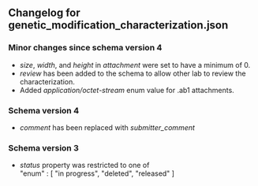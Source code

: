 ## Changelog for genetic_modification_characterization.json

### Minor changes since schema version 4 

* *size*, *width*, and *height* in *attachment* were set to have a minimum of 0.
* *review* has been added to the schema to allow other lab to review the characterization.
* Added *application/octet-stream* enum value for .ab1 attachments.

### Schema version 4

* *comment* has been replaced with *submitter_comment*

### Schema version 3

* *status* property was restricted to one of  
    "enum" : [
        "in progress",
        "deleted",
        "released"
    ]
